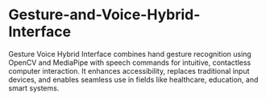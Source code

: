 # Gesture-and-Voice-Hybrid-Interface
Gesture Voice Hybrid Interface combines hand gesture recognition using OpenCV and MediaPipe with speech commands for intuitive, contactless computer interaction. It enhances accessibility, replaces traditional input devices, and enables seamless use in fields like healthcare, education, and smart systems.
